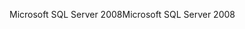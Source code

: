 <span data-ttu-id="68d0d-101">Microsoft SQL Server 2008</span><span class="sxs-lookup"><span data-stu-id="68d0d-101">Microsoft SQL Server 2008</span></span>